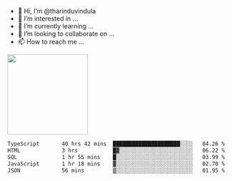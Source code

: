- 👋 Hi, I’m @tharinduvindula
- 👀 I’m interested in ...
- 🌱 I’m currently learning ...
- 💞️ I’m looking to collaborate on ...
- 📫 How to reach me ...

<!---
tharinduvindula/tharinduvindula is a ✨ special ✨ repository because its `README.md` (this file) appears on your GitHub profile.
You can click the Preview link to take a look at your changes.
--->

<img height="180em" src="https://github-readme-stats.vercel.app/api?username=tharinduvindula&show_icons=true&hide_border=false&&count_private=true&include_all_commits=true" />


<!--START_SECTION:waka-->

```txt
TypeScript       40 hrs 42 mins  █████████████████████░░░░   84.26 %
HTML             3 hrs           █▓░░░░░░░░░░░░░░░░░░░░░░░   06.22 %
SQL              1 hr 55 mins    █░░░░░░░░░░░░░░░░░░░░░░░░   03.99 %
JavaScript       1 hr 18 mins    ▓░░░░░░░░░░░░░░░░░░░░░░░░   02.70 %
JSON             56 mins         ▒░░░░░░░░░░░░░░░░░░░░░░░░   01.95 %
```

<!--END_SECTION:waka-->
